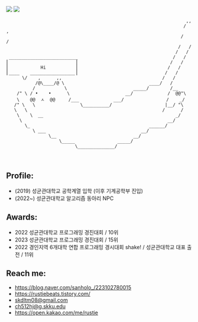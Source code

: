 <!-- ### Hi there 👋 -->

<!--
**rustiebeats/rustiebeats** is a ✨ _special_ ✨ repository because its `README.md` (this file) appears on your GitHub profile.

Here are some ideas to get you started:

- 🔭 I’m currently working on ...
- 🌱 I’m currently learning ...
- 👯 I’m looking to collaborate on ...
- 🤔 I’m looking for help with ...
- 💬 Ask me about ...
- 📫 How to reach me: ...
- 😄 Pronouns: ...
- ⚡ Fun fact: ...
-->

<img src="http://mazassumnida.wtf/api/v2/generate_badge?boj=rustiebeats">
<img src="http://mazandi.herokuapp.com/api?handle=rustiebeats&theme=warm"/>
<br>



                                                                        ,,
                                                                       /  ,
                                                                      /   /
                                                                     /   /
                                                                    /   /
     __________________________                                    /   /
    ⎢                         ⎥                                   /   /
    ⎢            Hi           ⎥                                  /   /
    ⎢____    _________________⎥                                 /   /
          \/    ,      ,,                                      /   /
               /@\____/@ \                                ____/   /
              /           \                         _____/        /__
        /" \ / •    •      \                     __/             /  @@"\
        \    @@  ㅅ  @@     /___             ___/                /    _/
       /" \   \                 \__________/                    |__/ "\
       \   \                                                   /      /
        \    \  __                                                  _/
         \                                                       __/
           \_                                             ______/
              \ ___                                    __/
                    \__                             __/
                        \_____                _____/
                              \______________/
                              


<br>

## Profile: 

* (2019) 성균관대학교 공학계열 입학 (이후 기계공학부 진입)
* (2022~) 성균관대학교 알고리즘 동아리 NPC


## Awards: 

* 2022 성균관대학교 프로그래밍 경진대회 / 10위
* 2023 성균관대학교 프로그래밍 경진대회 / 15위
* 2022 경인지역 6개대학 연합 프로그래밍 경시대회 shake! / 성균관대학교 대표 출전 / 11위

## Reach me: 

* https://blog.naver.com/sanholo_/223102780015
* https://rustiebeats.tistory.com/
* skdltm08@gmail.com
* ch512hj@g.skku.edu
* https://open.kakao.com/me/rustie
